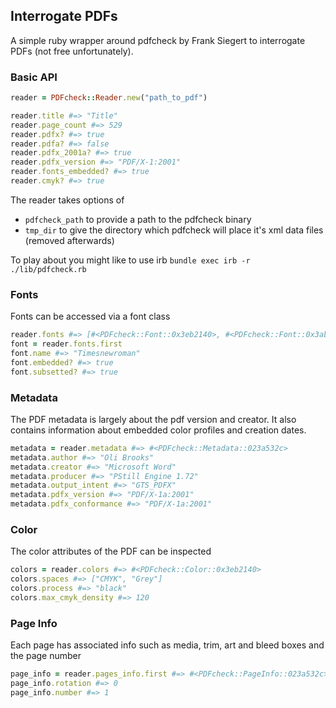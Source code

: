 ## Interrogate PDFs

A simple ruby wrapper around pdfcheck by Frank Siegert to interrogate PDFs (not free unfortunately).


### Basic API

```ruby
reader = PDFcheck::Reader.new("path_to_pdf")

reader.title #=> "Title"
reader.page_count #=> 529
reader.pdfx? #=> true
reader.pdfa? #=> false
reader.pdfx_2001a? #=> true
reader.pdfx_version #=> "PDF/X-1:2001"
reader.fonts_embedded? #=> true
reader.cmyk? #=> true

```

The reader takes options of

- `pdfcheck_path` to provide a path to the pdfcheck binary
- `tmp_dir` to give the directory which pdfcheck will place it's xml data files (removed afterwards)

To play about you might like to use irb `bundle exec irb -r ./lib/pdfcheck.rb`

### Fonts

Fonts can be accessed via a font class

```ruby
reader.fonts #=> [#<PDFcheck::Font::0x3eb2140>, #<PDFcheck::Font::0x3abaf140>]
font = reader.fonts.first
font.name #=> "Timesnewroman"
font.embedded? #=> true
font.subsetted? #=> true
```

### Metadata

The PDF metadata is largely about the pdf version and creator. It also contains information about embedded color profiles and creation dates.

```ruby
metadata = reader.metadata #=> #<PDFcheck::Metadata::023a532c>
metadata.author #=> "Oli Brooks"
metadata.creator #=> "Microsoft Word"
metadata.producer #=> "PStill Engine 1.72"
metadata.output_intent #=> "GTS_PDFX"
metadata.pdfx_version #=> "PDF/X-1a:2001"
metadata.pdfx_conformance #=> "PDF/X-1a:2001"

```

### Color

The color attributes of the PDF can be inspected

```ruby
colors = reader.colors #=> #<PDFcheck::Color::0x3eb2140>
colors.spaces #=> ["CMYK", "Grey"]
colors.process #=> "black"
colors.max_cmyk_density #=> 120
```

### Page Info

Each page has associated info such as media, trim, art and bleed boxes and the page number

```ruby
page_info = reader.pages_info.first #=> #<PDFcheck::PageInfo::023a532c>
page_info.rotation #=> 0
page_info.number #=> 1
```